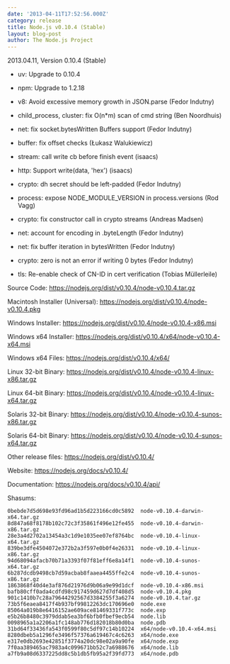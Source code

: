 ```yaml
---
date: '2013-04-11T17:52:56.000Z'
category: release
title: Node.js v0.10.4 (Stable)
layout: blog-post
author: The Node.js Project
---
```


2013.04.11, Version 0.10.4 (Stable)

- uv: Upgrade to 0.10.4

- npm: Upgrade to 1.2.18

- v8: Avoid excessive memory growth in JSON.parse (Fedor Indutny)

- child_process, cluster: fix O(n\*m) scan of cmd string (Ben Noordhuis)

- net: fix socket.bytesWritten Buffers support (Fedor Indutny)

- buffer: fix offset checks (Łukasz Walukiewicz)

- stream: call write cb before finish event (isaacs)

- http: Support write(data, 'hex') (isaacs)

- crypto: dh secret should be left-padded (Fedor Indutny)

- process: expose NODE_MODULE_VERSION in process.versions (Rod Vagg)

- crypto: fix constructor call in crypto streams (Andreas Madsen)

- net: account for encoding in .byteLength (Fedor Indutny)

- net: fix buffer iteration in bytesWritten (Fedor Indutny)

- crypto: zero is not an error if writing 0 bytes (Fedor Indutny)

- tls: Re-enable check of CN-ID in cert verification (Tobias Müllerleile)

Source Code: https://nodejs.org/dist/v0.10.4/node-v0.10.4.tar.gz

Macintosh Installer (Universal): https://nodejs.org/dist/v0.10.4/node-v0.10.4.pkg

Windows Installer: https://nodejs.org/dist/v0.10.4/node-v0.10.4-x86.msi

Windows x64 Installer: https://nodejs.org/dist/v0.10.4/x64/node-v0.10.4-x64.msi

Windows x64 Files: https://nodejs.org/dist/v0.10.4/x64/

Linux 32-bit Binary: https://nodejs.org/dist/v0.10.4/node-v0.10.4-linux-x86.tar.gz

Linux 64-bit Binary: https://nodejs.org/dist/v0.10.4/node-v0.10.4-linux-x64.tar.gz

Solaris 32-bit Binary: https://nodejs.org/dist/v0.10.4/node-v0.10.4-sunos-x86.tar.gz

Solaris 64-bit Binary: https://nodejs.org/dist/v0.10.4/node-v0.10.4-sunos-x64.tar.gz

Other release files: https://nodejs.org/dist/v0.10.4/

Website: https://nodejs.org/docs/v0.10.4/

Documentation: https://nodejs.org/docs/v0.10.4/api/

Shasums:

```
0bebde7d5d698e93fd96ad1b5d223166cd0c5892  node-v0.10.4-darwin-x64.tar.gz
8d847a68f8178b102c72c3f35861f496e12fe455  node-v0.10.4-darwin-x86.tar.gz
28e3a4d2702a13454a3c1d9e1035ee07ef8764bc  node-v0.10.4-linux-x64.tar.gz
839be3dfe4504072e372b2a3f597e0b0f4e26331  node-v0.10.4-linux-x86.tar.gz
94d68094afacb70b71a3393f07f81eff6e8a14f1  node-v0.10.4-sunos-x64.tar.gz
6b287dcdb9498cb7d59acbab8faaea4455ffe2c4  node-v0.10.4-sunos-x86.tar.gz
1863868f40d4e3af876d21976d9b06a9e99d1dcf  node-v0.10.4-x86.msi
bafb80cff0ada4cdfd98c917459d627d7df408d5  node-v0.10.4.pkg
901c1410b7c28a79644292567d3384255f3a6274  node-v0.10.4.tar.gz
73b5f6eaea8417f4b937bf99812263dc170696e0  node.exe
85064a019b8e6416152ae609ace81469331f773c  node.exp
e5b26b8480c3979ddab5ea3bf6bfb0fbef9ecb54  node.lib
0098965a1a2206a1fc148ab776d182018b80d0ba  node.pdb
31bd64f33436fa543f0599f80c5df97c14b10224  x64/node-v0.10.4-x64.msi
8280dbeb5a1296fe3496f57376a619467c4c6263  x64/node.exe
e317e0db2693e42851f3774a20dc98e02a9a90fe  x64/node.exp
7f0aa389465ac7983a4c099671bb52c7a6988676  x64/node.lib
a7fb9a08d6337225dd8c5b1db5fb95a2f39fd773  x64/node.pdb
```
